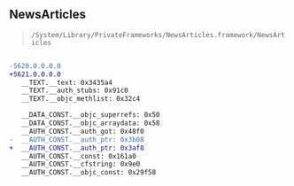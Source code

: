 ## NewsArticles

> `/System/Library/PrivateFrameworks/NewsArticles.framework/NewsArticles`

```diff

-5620.0.0.0.0
+5621.0.0.0.0
   __TEXT.__text: 0x3435a4
   __TEXT.__auth_stubs: 0x91c0
   __TEXT.__objc_methlist: 0x32c4

   __DATA_CONST.__objc_superrefs: 0x50
   __DATA_CONST.__objc_arraydata: 0x58
   __AUTH_CONST.__auth_got: 0x48f0
-  __AUTH_CONST.__auth_ptr: 0x3b08
+  __AUTH_CONST.__auth_ptr: 0x3af8
   __AUTH_CONST.__const: 0x161a0
   __AUTH_CONST.__cfstring: 0x9e0
   __AUTH_CONST.__objc_const: 0x29f58

```
